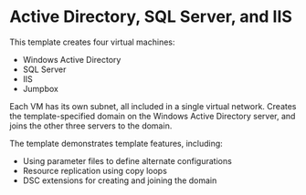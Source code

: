 # Active Directory, SQL Server, and IIS

This template creates four virtual machines:
* Windows Active Directory
* SQL Server
* IIS
* Jumpbox

Each VM has its own subnet, all included in a single virtual network. Creates the template-specified domain on the Windows Active Directory server, and joins the other three servers to the domain.

The template demonstrates template features, including:
* Using parameter files to define alternate configurations
* Resource replication using copy loops
* DSC extensions for creating and joining the domain
